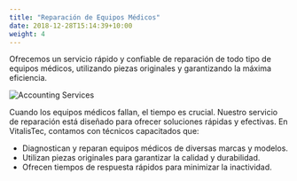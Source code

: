 ```yaml
---
title: "Reparación de Equipos Médicos"
date: 2018-12-28T15:14:39+10:00
weight: 4
---
```


Ofrecemos un servicio rápido y confiable de reparación de todo tipo de equipos médicos, utilizando piezas originales y garantizando la máxima eficiencia.

![Accounting Services](/images/austin-distel-nGc5RT2HmF0-unsplash.jpg)

Cuando los equipos médicos fallan, el tiempo es crucial. Nuestro servicio de reparación está diseñado para ofrecer soluciones rápidas y efectivas. En VitalisTec, contamos con técnicos capacitados que:

* Diagnostican y reparan equipos médicos de diversas marcas y modelos.
* Utilizan piezas originales para garantizar la calidad y durabilidad.
* Ofrecen tiempos de respuesta rápidos para minimizar la inactividad.

